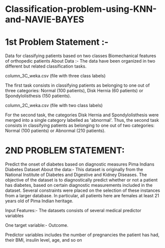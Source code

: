 # Classification-problem-using-KNN-and-NAVIE-BAYES
# 1st Problem Statement :- 
Data for classifying patients based on two classes
Biomechanical features of orthopedic patients
About Data :-
The data have been organized in two different but related classification tasks.

column_3C_weka.csv (file with three class labels)

The first task consists in classifying patients as belonging to one out of three categories: Normal (100 patients), Disk Hernia (60 patients) or Spondylolisthesis (150 patients).

column_2C_weka.csv (file with two class labels)

For the second task, the categories Disk Hernia and Spondylolisthesis were merged into a single category labelled as 'abnormal'. Thus, the second task consists in classifying patients as belonging to one out of two categories: Normal (100 patients) or Abnormal (210 patients).






# 2ND PROBLEM STATEMENT:
Predict the onset of diabetes based on diagnostic measures
Pima Indians Diabetes Dataset
About the data:-
This dataset is originally from the National Institute of Diabetes and Digestive and Kidney Diseases. The objective of the dataset is to diagnostically predict whether or not a patient has diabetes, based on certain diagnostic measurements included in the dataset. Several constraints were placed on the selection of these instances from a larger database. In particular, all patients here are females at least 21 years old of Pima Indian heritage.

Input Features:- The datasets consists of several medical predictor variables

One target variable:- Outcome.

Predictor variables includes the number of pregnancies the patient has had, their BMI, insulin level, age, and so on
